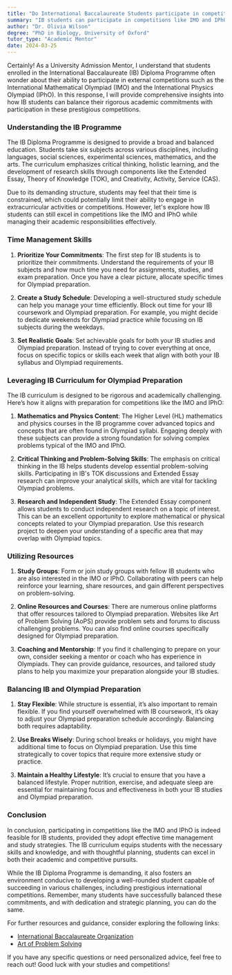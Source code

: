 ```yaml
---
title: "Do International Baccalaureate Students participate in competitions like IMO and IPhO given their time and syllabus constraints?"
summary: "IB students can participate in competitions like IMO and IPhO by effectively balancing their academic commitments within the rigorous IB Diploma Programme."
author: "Dr. Olivia Wilson"
degree: "PhD in Biology, University of Oxford"
tutor_type: "Academic Mentor"
date: 2024-03-25
---
```


Certainly! As a University Admission Mentor, I understand that students enrolled in the International Baccalaureate (IB) Diploma Programme often wonder about their ability to participate in external competitions such as the International Mathematical Olympiad (IMO) and the International Physics Olympiad (IPhO). In this response, I will provide comprehensive insights into how IB students can balance their rigorous academic commitments with participation in these prestigious competitions.

### Understanding the IB Programme

The IB Diploma Programme is designed to provide a broad and balanced education. Students take six subjects across various disciplines, including languages, social sciences, experimental sciences, mathematics, and the arts. The curriculum emphasizes critical thinking, holistic learning, and the development of research skills through components like the Extended Essay, Theory of Knowledge (TOK), and Creativity, Activity, Service (CAS).

Due to its demanding structure, students may feel that their time is constrained, which could potentially limit their ability to engage in extracurricular activities or competitions. However, let's explore how IB students can still excel in competitions like the IMO and IPhO while managing their academic responsibilities effectively.

### Time Management Skills

1. **Prioritize Your Commitments**: The first step for IB students is to prioritize their commitments. Understand the requirements of your IB subjects and how much time you need for assignments, studies, and exam preparation. Once you have a clear picture, allocate specific times for Olympiad preparation.

2. **Create a Study Schedule**: Developing a well-structured study schedule can help you manage your time efficiently. Block out time for your IB coursework and Olympiad preparation. For example, you might decide to dedicate weekends for Olympiad practice while focusing on IB subjects during the weekdays.

3. **Set Realistic Goals**: Set achievable goals for both your IB studies and Olympiad preparation. Instead of trying to cover everything at once, focus on specific topics or skills each week that align with both your IB syllabus and Olympiad requirements.

### Leveraging IB Curriculum for Olympiad Preparation

The IB curriculum is designed to be rigorous and academically challenging. Here’s how it aligns with preparation for competitions like the IMO and IPhO:

1. **Mathematics and Physics Content**: The Higher Level (HL) mathematics and physics courses in the IB programme cover advanced topics and concepts that are often found in Olympiad syllabi. Engaging deeply with these subjects can provide a strong foundation for solving complex problems typical of the IMO and IPhO.

2. **Critical Thinking and Problem-Solving Skills**: The emphasis on critical thinking in the IB helps students develop essential problem-solving skills. Participating in IB's TOK discussions and Extended Essay research can improve your analytical skills, which are vital for tackling Olympiad problems.

3. **Research and Independent Study**: The Extended Essay component allows students to conduct independent research on a topic of interest. This can be an excellent opportunity to explore mathematical or physical concepts related to your Olympiad preparation. Use this research project to deepen your understanding of a specific area that may overlap with Olympiad topics.

### Utilizing Resources

1. **Study Groups**: Form or join study groups with fellow IB students who are also interested in the IMO or IPhO. Collaborating with peers can help reinforce your learning, share resources, and gain different perspectives on problem-solving.

2. **Online Resources and Courses**: There are numerous online platforms that offer resources tailored to Olympiad preparation. Websites like Art of Problem Solving (AoPS) provide problem sets and forums to discuss challenging problems. You can also find online courses specifically designed for Olympiad preparation.

3. **Coaching and Mentorship**: If you find it challenging to prepare on your own, consider seeking a mentor or coach who has experience in Olympiads. They can provide guidance, resources, and tailored study plans to help you maximize your preparation alongside your IB studies.

### Balancing IB and Olympiad Preparation

1. **Stay Flexible**: While structure is essential, it’s also important to remain flexible. If you find yourself overwhelmed with IB coursework, it’s okay to adjust your Olympiad preparation schedule accordingly. Balancing both requires adaptability.

2. **Use Breaks Wisely**: During school breaks or holidays, you might have additional time to focus on Olympiad preparation. Use this time strategically to cover topics that require more extensive study or practice.

3. **Maintain a Healthy Lifestyle**: It’s crucial to ensure that you have a balanced lifestyle. Proper nutrition, exercise, and adequate sleep are essential for maintaining focus and effectiveness in both your IB studies and Olympiad preparation.

### Conclusion

In conclusion, participating in competitions like the IMO and IPhO is indeed feasible for IB students, provided they adopt effective time management and study strategies. The IB curriculum equips students with the necessary skills and knowledge, and with thoughtful planning, students can excel in both their academic and competitive pursuits.

While the IB Diploma Programme is demanding, it also fosters an environment conducive to developing a well-rounded student capable of succeeding in various challenges, including prestigious international competitions. Remember, many students have successfully balanced these commitments, and with dedication and strategic planning, you can do the same.

For further resources and guidance, consider exploring the following links: 
- [International Baccalaureate Organization](https://www.ibo.org)
- [Art of Problem Solving](https://artofproblemsolving.com)

If you have any specific questions or need personalized advice, feel free to reach out! Good luck with your studies and competitions!
    